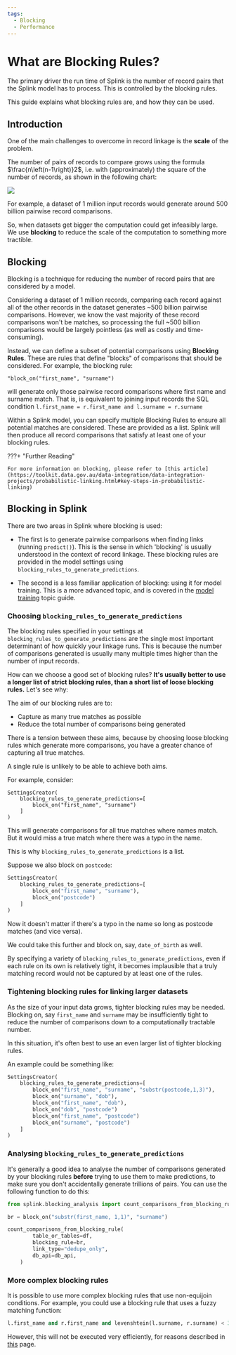 ```yaml
---
tags:
  - Blocking
  - Performance
---
```


# What are Blocking Rules?

The primary driver the run time of Splink is the number of record pairs that the Splink model has to process.  This is controlled by the blocking rules.

This guide explains what blocking rules are, and how they can be used.

## Introduction

One of the main challenges to overcome in record linkage is the **scale** of the problem.

The number of pairs of records to compare grows using the formula $\frac{n\left(n-1\right)}2$, i.e. with (approximately) the square of the number of records, as shown in the following chart:

![](../../img/blocking/pairwise_comparisons.png)

For example, a dataset of 1 million input records would generate around 500 billion pairwise record comparisons.

So, when datasets get bigger the computation could get infeasibly large. We use **blocking** to reduce the scale of the computation to something more tractible.

## Blocking

Blocking is a technique for reducing the number of record pairs that are considered by a model.

Considering a dataset of 1 million records, comparing each record against all of the other records in the dataset generates ~500 billion pairwise comparisons. However, we know the vast majority of these record comparisons won't be matches, so processing the full ~500 billion comparisons would be largely pointless (as well as costly and time-consuming).

Instead, we can define a subset of potential comparisons using **Blocking Rules**. These are rules that define "blocks" of comparisons that should be considered. For example, the blocking rule:

`"block_on("first_name", "surname")`

will generate only those pairwise record comparisons where first name and surname match.  That is, is equivalent to joining input records the SQL condition  `l.first_name = r.first_name and l.surname = r.surname`

Within a Splink model, you can specify multiple Blocking Rules to ensure all potential matches are considered.  These are provided as a list.  Splink will then produce all record comparisons that satisfy at least one of your blocking rules.

???+ "Further Reading"

    For more information on blocking, please refer to [this article](https://toolkit.data.gov.au/data-integration/data-integration-projects/probabilistic-linking.html#key-steps-in-probabilistic-linking)

## Blocking in Splink

There are two areas in Splink where blocking is used:

- The first is to generate pairwise comparisons when finding links (running `predict()`). This is the sense in which 'blocking' is usually understood in the context of record linkage.  These blocking rules are provided in the model settings using `blocking_rules_to_generate_predictions`.

- The second is a less familiar application of blocking: using it for model training. This is a more advanced topic, and is covered in the [model training](./model_training.md) topic guide.


### Choosing `blocking_rules_to_generate_predictions`

The blocking rules specified in your settings at `blocking_rules_to_generate_predictions` are the single most important determinant of how quickly your linkage runs.  This is because the number of comparisons generated is usually many multiple times higher than the number of input records.

How can we choose a good set of blocking rules? **It's usually better to use a longer list of strict blocking rules, than a short list of loose blocking rules.**  Let's see why:

The aim of our blocking rules are to:

- Capture as many true matches as possible
- Reduce the total number of comparisons being generated

There is a tension between these aims, because by choosing loose blocking rules which generate more comparisons, you have a greater chance of capturing all true matches.

A single rule is unlikely to be able to achieve both aims.

For example, consider:

```
SettingsCreator(
    blocking_rules_to_generate_predictions=[
        block_on("first_name", "surname")
    ]
)

```
This will generate comparisons for all true matches where names match. But it would miss a true match where there was a typo in the name.

This is why `blocking_rules_to_generate_predictions` is a list.

Suppose we also block on `postcode`:

```py
SettingsCreator(
    blocking_rules_to_generate_predictions=[
        block_on("first_name", "surname"),
        block_on("postcode")
    ]
)
```

Now it doesn't matter if there's a typo in the name so long as postcode matches (and vice versa).

We could take this further and block on, say, `date_of_birth` as well.

By specifying a variety of `blocking_rules_to_generate_predictions`, even if each rule on its own is relatively tight, it becomes implausible that a truly matching record would not be captured by at least one of the rules.

### Tightening blocking rules for linking larger datasets

As the size of your input data grows, tighter blocking rules may be needed.  Blocking on, say `first_name` and `surname` may be insufficiently tight to reduce the number of comparisons down to a computationally tractable number.

In this situation, it's often best to use an even larger list of tighter blocking rules.

An example could be something like:
```py
SettingsCreator(
    blocking_rules_to_generate_predictions=[
        block_on("first_name", "surname", "substr(postcode,1,3)"),
        block_on("surname", "dob"),
        block_on("first_name", "dob"),
        block_on("dob", "postcode")
        block_on("first_name", "postcode")
        block_on("surname", "postcode")
    ]
)
```

### Analysing `blocking_rules_to_generate_predictions`

It's generally a good idea to analyse the number of comparisons generated by your blocking rules **before** trying to use them to make predictions, to make sure you don't accidentally generate trillions of pairs.  You can use the following function to do this:

```py
from splink.blocking_analysis import count_comparisons_from_blocking_rule

br = block_on("substr(first_name, 1,1)", "surname")

count_comparisons_from_blocking_rule(
        table_or_tables=df,
        blocking_rule=br,
        link_type="dedupe_only",
        db_api=db_api,
    )
```

### More complex blocking rules

It is possible to use more complex blocking rules that use non-equijoin conditions.  For example, you could use a blocking rule that uses a fuzzy matching function:

```sql
l.first_name and r.first_name and levenshtein(l.surname, r.surname) < 3
```

However, this will not be executed very efficiently, for reasons described in [this](performance.md) page.

